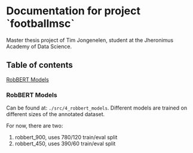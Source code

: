 <h1>Documentation for project `footballmsc`</h1>
Master thesis project of Tim Jongenelen, student at the Jheronimus Academy of Data Science.

## Table of contents
[RobBERT Models](robbert-models)

### RobBERT Models
Can be found at: `./src/4_robbert_models`. Different models are trained on different sizes of the annotated dataset.

For now, there are two: 
1. robbert_900, uses 780/120 train/eval split 
2. robbert_450, uses 390/60 train/eval split